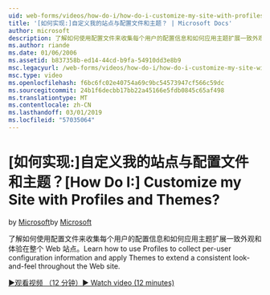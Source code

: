 ```yaml
---
uid: web-forms/videos/how-do-i/how-do-i-customize-my-site-with-profiles-and-themes
title: '[如何实现:]自定义我的站点与配置文件和主题？ | Microsoft Docs'
author: microsoft
description: 了解如何使用配置文件来收集每个用户的配置信息和如何应用主题扩展一致外观和体验在整个 Web 站点。
ms.author: riande
ms.date: 01/06/2006
ms.assetid: b837358b-ed14-44cd-b9fa-54910dd3e8b9
msc.legacyurl: /web-forms/videos/how-do-i/how-do-i-customize-my-site-with-profiles-and-themes
msc.type: video
ms.openlocfilehash: f6bc6fc02e40754a69c9bc54573947cf566c59dc
ms.sourcegitcommit: 24b1f6decbb17bb22a45166e5fdb0845c65af498
ms.translationtype: MT
ms.contentlocale: zh-CN
ms.lasthandoff: 03/01/2019
ms.locfileid: "57035064"
---
```

<a name="how-do-i-customize-my-site-with-profiles-and-themes"></a><span data-ttu-id="7c0f1-104">[如何实现:]自定义我的站点与配置文件和主题？</span><span class="sxs-lookup"><span data-stu-id="7c0f1-104">[How Do I:] Customize my Site with Profiles and Themes?</span></span>
====================
<span data-ttu-id="7c0f1-105">by [Microsoft](https://github.com/microsoft)</span><span class="sxs-lookup"><span data-stu-id="7c0f1-105">by [Microsoft](https://github.com/microsoft)</span></span>

<span data-ttu-id="7c0f1-106">了解如何使用配置文件来收集每个用户的配置信息和如何应用主题扩展一致外观和体验在整个 Web 站点。</span><span class="sxs-lookup"><span data-stu-id="7c0f1-106">Learn how to use Profiles to collect per-user configuration information and apply Themes to extend a consistent look-and-feel throughout the Web site.</span></span>

[<span data-ttu-id="7c0f1-107">&#9654;观看视频 （12 分钟）</span><span class="sxs-lookup"><span data-stu-id="7c0f1-107">&#9654; Watch video (12 minutes)</span></span>](https://channel9.msdn.com/Blogs/ASP-NET-Site-Videos/how-do-i-customize-my-site-with-profiles-and-themes)
